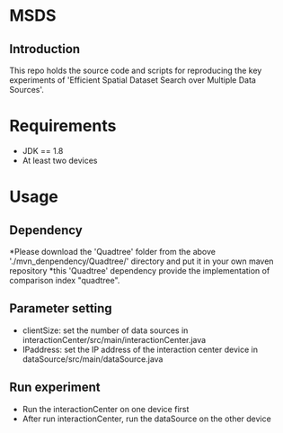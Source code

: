 # MSDS
Introduction
-------------
This repo holds the source code and scripts for reproducing the key experiments of 'Efficient Spatial Dataset Search over Multiple Data Sources'.

Requirements
============
* JDK == 1.8
* At least two devices


Usage
============
Dependency
-----------
*Please download the 'Quadtree' folder from the above './mvn_denpendency/Quadtree/' directory and put it in your own maven repository
*this 'Quadtree' dependency provide the implementation of comparison index "quadtree".


Parameter setting
-----------
* clientSize: set the number of data sources in interactionCenter/src/main/interactionCenter.java
* IPaddress: set the IP address of the interaction center device in dataSource/src/main/dataSource.java

Run experiment
----------
* Run the interactionCenter on one device first
* After run interactionCenter, run the dataSource on the other device